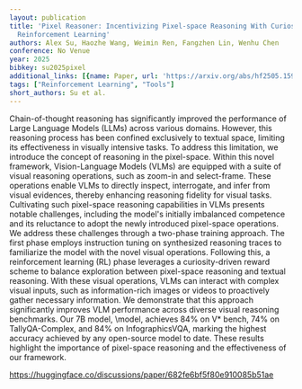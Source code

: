 ```yaml
---
layout: publication
title: 'Pixel Reasoner: Incentivizing Pixel-space Reasoning With Curiosity-driven
  Reinforcement Learning'
authors: Alex Su, Haozhe Wang, Weimin Ren, Fangzhen Lin, Wenhu Chen
conference: No Venue
year: 2025
bibkey: su2025pixel
additional_links: [{name: Paper, url: 'https://arxiv.org/abs/hf2505.15966'}]
tags: ["Reinforcement Learning", "Tools"]
short_authors: Su et al.
---
```

Chain-of-thought reasoning has significantly improved the performance of Large Language Models (LLMs) across various domains. However, this reasoning process has been confined exclusively to textual space, limiting its effectiveness in visually intensive tasks. To address this limitation, we introduce the concept of reasoning in the pixel-space. Within this novel framework, Vision-Language Models (VLMs) are equipped with a suite of visual reasoning operations, such as zoom-in and select-frame. These operations enable VLMs to directly inspect, interrogate, and infer from visual evidences, thereby enhancing reasoning fidelity for visual tasks. Cultivating such pixel-space reasoning capabilities in VLMs presents notable challenges, including the model's initially imbalanced competence and its reluctance to adopt the newly introduced pixel-space operations. We address these challenges through a two-phase training approach. The first phase employs instruction tuning on synthesized reasoning traces to familiarize the model with the novel visual operations. Following this, a reinforcement learning (RL) phase leverages a curiosity-driven reward scheme to balance exploration between pixel-space reasoning and textual reasoning. With these visual operations, VLMs can interact with complex visual inputs, such as information-rich images or videos to proactively gather necessary information. We demonstrate that this approach significantly improves VLM performance across diverse visual reasoning benchmarks. Our 7B model, \model, achieves 84% on V* bench, 74% on TallyQA-Complex, and 84% on InfographicsVQA, marking the highest accuracy achieved by any open-source model to date. These results highlight the importance of pixel-space reasoning and the effectiveness of our framework.

https://huggingface.co/discussions/paper/682fe6bf5f80e910085b51ae